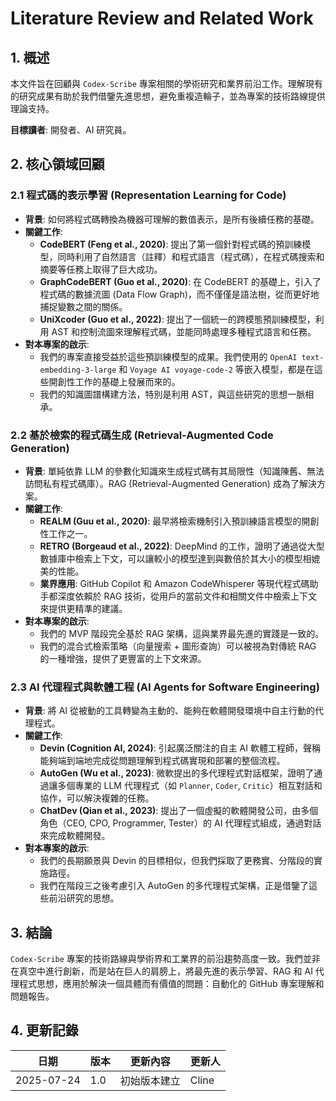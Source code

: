 # Literature Review and Related Work

## 1. 概述

本文件旨在回顧與 `Codex-Scribe` 專案相關的學術研究和業界前沿工作。理解現有的研究成果有助於我們借鑒先進思想，避免重複造輪子，並為專案的技術路線提供理論支持。

**目標讀者**: 開發者、AI 研究員。

## 2. 核心領域回顧

### 2.1 程式碼的表示學習 (Representation Learning for Code)

- **背景**: 如何將程式碼轉換為機器可理解的數值表示，是所有後續任務的基礎。
- **關鍵工作**:
    - **CodeBERT (Feng et al., 2020)**: 提出了第一個針對程式碼的預訓練模型，同時利用了自然語言（註釋）和程式語言（程式碼），在程式碼搜索和摘要等任務上取得了巨大成功。
    - **GraphCodeBERT (Guo et al., 2020)**: 在 CodeBERT 的基礎上，引入了程式碼的數據流圖 (Data Flow Graph)，而不僅僅是語法樹，從而更好地捕捉變數之間的關係。
    - **UniXcoder (Guo et al., 2022)**: 提出了一個統一的跨模態預訓練模型，利用 AST 和控制流圖來理解程式碼，並能同時處理多種程式語言和任務。
- **對本專案的啟示**:
    - 我們的專案直接受益於這些預訓練模型的成果。我們使用的 `OpenAI text-embedding-3-large` 和 `Voyage AI voyage-code-2` 等嵌入模型，都是在這些開創性工作的基礎上發展而來的。
    - 我們的知識圖譜構建方法，特別是利用 AST，與這些研究的思想一脈相承。

### 2.2 基於檢索的程式碼生成 (Retrieval-Augmented Code Generation)

- **背景**: 單純依靠 LLM 的參數化知識來生成程式碼有其局限性（知識陳舊、無法訪問私有程式碼庫）。RAG (Retrieval-Augmented Generation) 成為了解決方案。
- **關鍵工作**:
    - **REALM (Guu et al., 2020)**: 最早將檢索機制引入預訓練語言模型的開創性工作之一。
    - **RETRO (Borgeaud et al., 2022)**: DeepMind 的工作，證明了通過從大型數據庫中檢索上下文，可以讓較小的模型達到與數倍於其大小的模型相媲美的性能。
    - **業界應用**: GitHub Copilot 和 Amazon CodeWhisperer 等現代程式碼助手都深度依賴於 RAG 技術，從用戶的當前文件和相關文件中檢索上下文來提供更精準的建議。
- **對本專案的啟示**:
    - 我們的 MVP 階段完全基於 RAG 架構，這與業界最先進的實踐是一致的。
    - 我們的混合式檢索策略（向量搜索 + 圖形查詢）可以被視為對傳統 RAG 的一種增強，提供了更豐富的上下文來源。

### 2.3 AI 代理程式與軟體工程 (AI Agents for Software Engineering)

- **背景**: 將 AI 從被動的工具轉變為主動的、能夠在軟體開發環境中自主行動的代理程式。
- **關鍵工作**:
    - **Devin (Cognition AI, 2024)**: 引起廣泛關注的自主 AI 軟體工程師，聲稱能夠端到端地完成從問題理解到程式碼實現和部署的整個流程。
    - **AutoGen (Wu et al., 2023)**: 微軟提出的多代理程式對話框架，證明了通過讓多個專業的 LLM 代理程式（如 `Planner`, `Coder`, `Critic`）相互對話和協作，可以解決複雜的任務。
    - **ChatDev (Qian et al., 2023)**: 提出了一個虛擬的軟體開發公司，由多個角色（CEO, CPO, Programmer, Tester）的 AI 代理程式組成，通過對話來完成軟體開發。
- **對本專案的啟示**:
    - 我們的長期願景與 Devin 的目標相似，但我們採取了更務實、分階段的實施路徑。
    - 我們在階段三之後考慮引入 AutoGen 的多代理程式架構，正是借鑒了這些前沿研究的思想。

## 3. 結論

`Codex-Scribe` 專案的技術路線與學術界和工業界的前沿趨勢高度一致。我們並非在真空中進行創新，而是站在巨人的肩膀上，將最先進的表示學習、RAG 和 AI 代理程式思想，應用於解決一個具體而有價值的問題：自動化的 GitHub 專案理解和問題報告。

## 4. 更新記錄

| 日期       | 版本 | 更新內容           | 更新人 |
|------------|------|--------------------|--------|
| 2025-07-24 | 1.0  | 初始版本建立       | Cline  |
